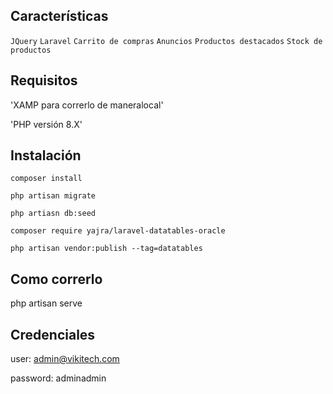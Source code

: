 ## Características
`JQuery`
`Laravel`
`Carrito de compras`
`Anuncios`
`Productos destacados`
`Stock de productos`

## Requisitos
'XAMP para correrlo de maneralocal'

'PHP versión 8.X'

## Instalación
`composer install`

`php artisan migrate`

`php artiasn db:seed`

`composer require yajra/laravel-datatables-oracle`

`php artisan vendor:publish --tag=datatables`

## Como correrlo

php artisan serve

## Credenciales

user: admin@vikitech.com

password: adminadmin

